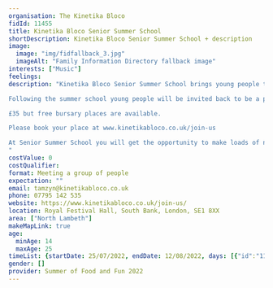 ```yaml
---
organisation: The Kinetika Bloco
fidId: 11455
title: Kinetika Bloco Senior Summer School
shortDescription: Kinetika Bloco Senior Summer School + description
image:
  image: "img/fidfallback_3.jpg"
  imageAlt: "Family Information Directory fallback image"
interests: ["Music"]
feelings:
description: "Kinetika Bloco Senior Summer School brings young people together to learn and play brass and woodwind, steel pans, drums and dance to create a spectacular costumed show. Over 10 days we will learn music together and develop creative and social skills and then perform on the final day to a huge audience at the Royal Festival Hall. 

Following the summer school young people will be invited back to be a part of many performances through the year including Notting Hill Carnival, the London Jazz Festival and many more.

£35 but free bursary places are available.

Please book your place at www.kinetikabloco.co.uk/join-us

At Senior Summer School you will get the opportunity to make loads of new friends and develop your creative skills in dance or music. You'll also get the chance to develop performance skills, improvisation, communication, develop a network of likeminded individuals and have a lot of FUN! You'll create a performance together that will showcase your talent as part of a large band of young people.
"
costValue: 0
costQualifier: 
format: Meeting a group of people
expectation: ""
email: tamzyn@kinetikabloco.co.uk
phone: 07795 142 535
website: https://www.kinetikabloco.co.uk/join-us/
location: Royal Festival Hall, South Bank, London, SE1 8XX
area: ["North Lambeth"]
makeMapLink: true
age:
  minAge: 14
  maxAge: 25
timeList: {startDate: 25/07/2022, endDate: 12/08/2022, days: [{"id":"11455","fis_provider_name":"Kinetika Bloco Senior Summer School","day":"Monday","start_time":"10:30 AM","end_time":"5:30 PM"},{"id":"11455","fis_provider_name":"Kinetika Bloco Senior Summer School","day":"Tuesday","start_time":"10:30 AM","end_time":"5:30 PM"},{"id":"11455","fis_provider_name":"Kinetika Bloco Senior Summer School","day":"Wednesday","start_time":"10:30 AM","end_time":"5:30 PM"},{"id":"11455","fis_provider_name":"Kinetika Bloco Senior Summer School","day":"Thursday","start_time":"10:30 AM","end_time":"5:30 PM"},{"id":"11455","fis_provider_name":"Kinetika Bloco Senior Summer School","day":"Friday","start_time":"10:30 AM","end_time":"5:30 PM"}] }
gender: []
provider: Summer of Food and Fun 2022
---
```


